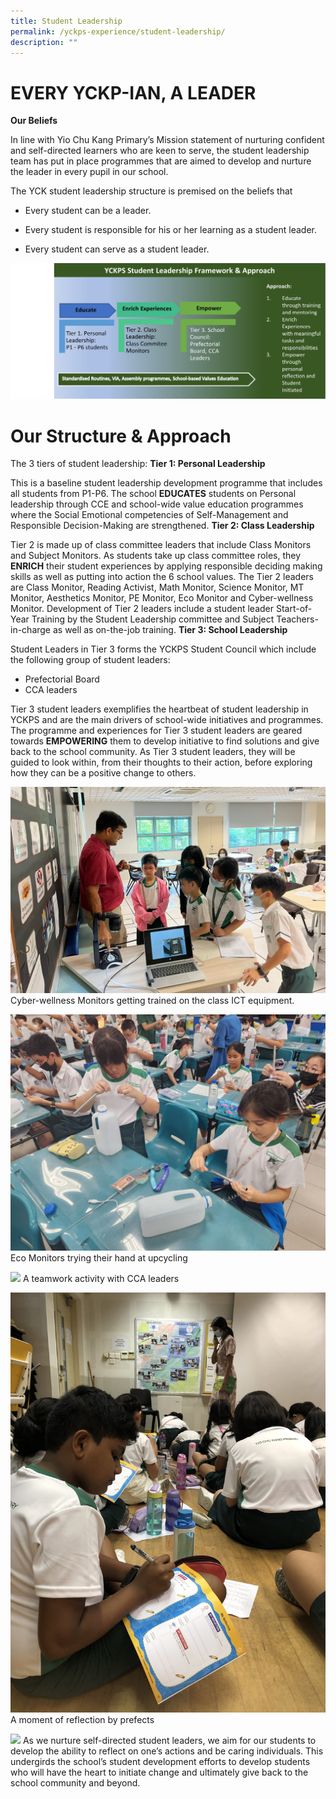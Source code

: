 ```yaml
---
title: Student Leadership
permalink: /yckps-experience/student-leadership/
description: ""
---
```

# EVERY YCKP-IAN, A LEADER

**Our Beliefs**

In line with Yio Chu Kang Primary’s Mission statement of nurturing confident and self-directed learners who are keen to serve, the student leadership team has put in place programmes that are aimed to develop and nurture the leader in every pupil in our school.

  

The YCK student leadership structure is premised on the beliefs that&nbsp;&nbsp;

* Every student can be a leader.

* Every student is responsible for his or her learning as a student leader.

* Every student can serve as a student leader.

![](/images/2023/student%20leadership%20framework.jpg)

# Our Structure & Approach
The 3 tiers of student leadership:
**Tier 1: Personal Leadership**

This is a baseline student leadership development programme that includes all students from P1-P6. The school **EDUCATES** students on Personal leadership through CCE and school-wide value education programmes where the Social Emotional competencies of Self-Management and Responsible Decision-Making are strengthened.
**Tier 2: Class Leadership**
 
Tier 2 is made up of class committee leaders that include Class Monitors and Subject Monitors. As students take up class committee roles, they **ENRICH** their student experiences by applying responsible deciding making skills as well as putting into action the 6 school values. The Tier 2 leaders are Class Monitor, Reading Activist, Math Monitor, Science Monitor, MT Monitor, Aesthetics Monitor, PE Monitor, Eco Monitor and Cyber-wellness Monitor. 
Development of Tier 2 leaders include a student leader Start-of-Year Training by the Student Leadership committee and Subject Teachers-in-charge as well as on-the-job training.
**Tier 3: School Leadership**

Student Leaders in Tier 3 forms the YCKPS Student Council which include the following group of student leaders:
* Prefectorial Board
* CCA leaders

Tier 3 student leaders exemplifies the heartbeat of student leadership in YCKPS and are the main drivers of school-wide initiatives and programmes. The programme and experiences for Tier 3 student leaders are geared towards **EMPOWERING** them to develop initiative to find solutions and give back to the school community. As Tier 3 student leaders, they will be guided to look within, from their thoughts to their action, before exploring how they can be a positive change to others.

![](/images/2023/picture%201.jpeg)
Cyber-wellness Monitors getting trained on the class ICT equipment.

![](/images/2023/picture%202.jpeg)
Eco Monitors trying their hand at upcycling

![](/images/2023/picture%203.JPG)
A teamwork activity with CCA leaders

![](/images/2023/picture%204.JPG)
A moment of reflection by prefects

![](/images/2023/picture%205.jpeg)
As we nurture self-directed student leaders, we aim for our students to develop the ability to reflect on one’s actions and be caring individuals. This undergirds the school’s student development efforts to develop students who will have the heart to initiate change and ultimately give back to the school community and beyond.